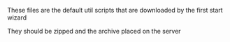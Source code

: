 These files are the default util scripts that are downloaded by the first start wizard

They should be zipped and the archive placed on the server